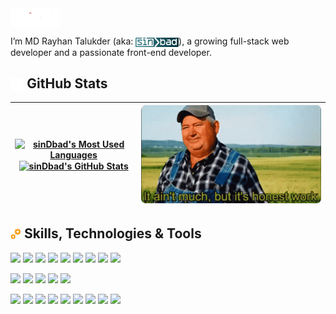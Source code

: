 <img align="center" src="./assets/hello.gif" height="30" alt="Hello" />

I’m MD Rayhan Talukder (aka: <img align="center" src="./assets/sinDbad.svg" height="15" alt="sinDbad" />), a growing full-stack web developer and a passionate front-end developer.

<h2><img align="center" src="./assets/chart.gif" height="20" alt="chart" /> GitHub Stats</h2>

| <a href="https://github.com/rayhantr"><img align="center" src="https://github-readme-stats.vercel.app/api/top-langs/?username=rayhantr&title_color=ffffff&text_color=c9cacc&icon_color=11303B&labelColor=344A53&bg_color=30,2A6E76,11303B&hide_border=true&layout=compact&card_width=322"  alt="sinDbad's Most Used Languages" /><img align="center" src="https://github-readme-stats.vercel.app/api?username=rayhantr&show_icons=true&line_height=25&count_private=true&hide=prs,issues&title_color=ffffff&text_color=c9cacc&icon_color=4AB097&bg_color=30,2A6E76,11303B&hide_border=true&hide_rank=true" alt="sinDbad's GitHub Stats" /></a> | <img src="./assets/honesty.gif" alt="It ain't much, but it's honest work" width="870"> |
| ---------------------------------------------------------------------------------------------------------------------------------------------------------------------------------------------------------------------------------------------------------------------------------------------------------------------------------------------------------------------------------------------------------------------------------------------------------------------------------------------------------------------------------------------------------------------------------------------------------------------------------------------- | -------------------------------------------------------------------------------------- |

<h2><img align="center" src="./assets/gears.gif" height="20" alt="Skills, Technologies & Tools" /> Skills, Technologies & Tools</h2>

![](https://img.shields.io/badge/React-informational?style=flat&logo=react&color=11303B&labelColor=344A53)
![](https://img.shields.io/badge/Redux-informational?style=flat&logo=Redux&logoColor=764ABC&color=11303B&labelColor=344A53)
![](https://img.shields.io/badge/React%20Query-informational?style=flat&logo=React%20Query&logoColor=FF4154&color=11303B&labelColor=344A53)
![](https://img.shields.io/badge/JavaScript-informational?style=flat&logo=JavaScript&color=11303B&labelColor=344A53)
![](https://img.shields.io/badge/TypeScript-informational?style=flat&logo=TypeScript&color=11303B&labelColor=344A53)
![](https://img.shields.io/badge/MongoDB-informational?style=flat&logo=MongoDB&logoColor=47A248&color=11303B&labelColor=344A53)
![](https://img.shields.io/badge/MySQL-informational?style=flat&logo=MySQL&color=11303B&labelColor=344A53)
![](https://img.shields.io/badge/GraphQL-informational?style=flat&logo=GraphQL&logoColor=E10098&color=11303B&labelColor=344A53)
![](https://img.shields.io/badge/Hasura-informational?style=flat&logo=Hasura&logoColor=1EB4D4&color=11303B&labelColor=344A53)

![](https://img.shields.io/badge/CSS-informational?style=flat&logo=css3&logoColor=1572B6&color=11303B&labelColor=344A53)
![](https://img.shields.io/badge/Sass-informational?style=flat&logo=Sass&color=11303B&labelColor=344A53)
![](https://img.shields.io/badge/Tailwind-informational?style=flat&logo=Tailwind-CSS&color=11303B&labelColor=344A53)
![](https://img.shields.io/badge/MUI-informational?style=flat&logo=MUI&logoColor=1572B6&color=11303B&labelColor=344A53)
![](https://img.shields.io/badge/Ant%20Design-informational?style=flat&logo=Ant%20Design&logoColor=0170FE&color=11303B&labelColor=344A53)

![](https://img.shields.io/badge/GitHub-informational?style=flat&logo=GitHub&logoColor=181717&color=11303B&labelColor=344A53)
![](https://img.shields.io/badge/Bitbucket-informational?style=flat&logo=Bitbucket&logoColor=0052CC&color=11303B&labelColor=344A53)
![](https://img.shields.io/badge/NPM-informational?style=flat&logo=npm&color=11303B&labelColor=344A53)
![](https://img.shields.io/badge/Postman-informational?style=flat&logo=Postman&color=11303B&labelColor=344A53)
![](https://img.shields.io/badge/Photoshop-informational?style=flat&logo=Adobe-Photoshop&color=11303B&labelColor=344A53)
![](https://img.shields.io/badge/Illustrator-informational?style=flat&logo=Adobe-Illustrator&color=11303B&labelColor=344A53)
![](https://img.shields.io/badge/AdobeXD-informational?style=flat&logo=Adobe-XD&color=11303B&labelColor=344A53)
![](https://img.shields.io/badge/Figma-informational?style=flat&logo=Figma&logoColor=F24E1E&color=11303B&labelColor=344A53)
![](https://img.shields.io/badge/VS%20Code-informational?style=flat&logo=Visual%20Studio%20Code&logoColor=007ACC&color=11303B&labelColor=344A53)
